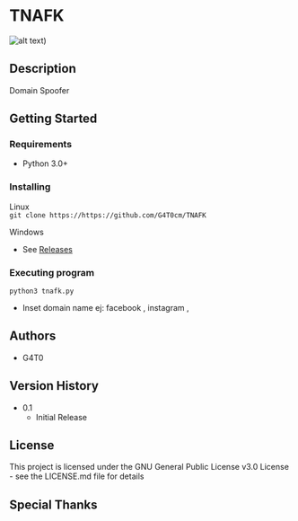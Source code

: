 # TNAFK

![alt text](https://cdn.discordapp.com/attachments/563821752531288074/1098597106215813181/image.png))

## Description

Domain Spoofer

## Getting Started

### Requirements

* Python 3.0+

### Installing

 Linux  
```git clone https://https://github.com/G4T0cm/TNAFK```
  
Windows  
* See [Releases](https://github.com/G4T0cm/TNAFK/releases)

### Executing program

```
python3 tnafk.py
```
* Inset domain name ej: facebook , instagram ,

## Authors
* G4T0

## Version History
* 0.1
    * Initial Release

## License

This project is licensed under the GNU General Public License v3.0 License - see the LICENSE.md file for details

## Special Thanks


